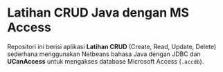 # Latihan CRUD Java dengan MS Access

Repositori ini berisi aplikasi **Latihan CRUD** (Create, Read, Update, Delete) sederhana menggunakan Netbeans bahasa Java dengan JDBC dan **UCanAccess** untuk mengakses database Microsoft Access (`.accdb`).
